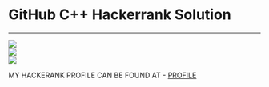 # GitHub C++ Hackerrank Solution
<hr>

![](https://img.shields.io/badge/HACKERRANK-Solutions-red.svg) <br/>
![](https://img.shields.io/badge/HACKERRANK-C++-red.svg) <br/>
![](https://img.shields.io/badge/C++-Solutions-red.svg) 

MY HACKERANK PROFILE CAN BE FOUND AT - [PROFILE](https://www.hackerrank.com/Severus_Mathew?hr_r=1)
